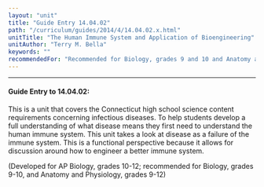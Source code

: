 ```yaml
---
layout: "unit"
title: "Guide Entry 14.04.02"
path: "/curriculum/guides/2014/4/14.04.02.x.html"
unitTitle: "The Human Immune System and Application of Bioengineering"
unitAuthor: "Terry M. Bella"
keywords: ""
recommendedFor: "Recommended for Biology, grades 9 and 10 and Anatomy and Physiology, grades 9-12"
---
```

<body>
<hr/>
<h4>
Guide Entry to 14.04.02:
</h4>
<p>
This is a unit that covers the Connecticut high school science content requirements concerning infectious diseases. To help students develop a full understanding of what disease means they first need to understand the human immune system. This unit takes a look at disease as a failure of the immune system. This is a functional perspective because it allows for discussion around how to engineer a better immune system.
</p>
<p>
(Developed for AP Biology, grades 10-12; recommended for Biology, grades 9-10, and Anatomy and Physiology, grades 9-12)
</p>
</body>